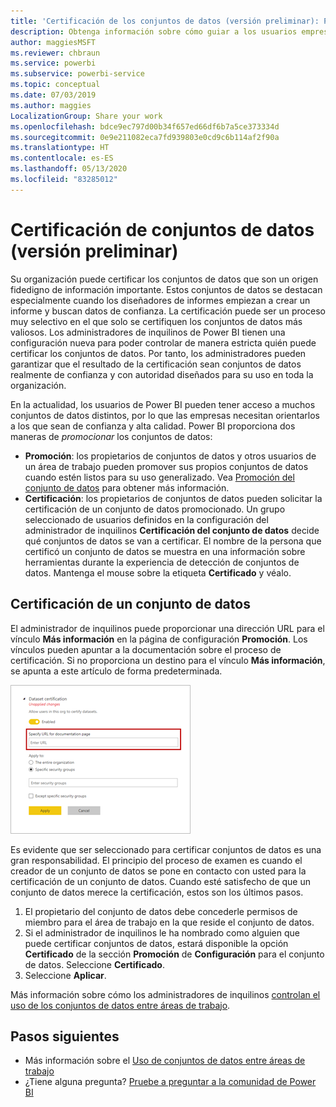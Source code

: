 ```yaml
---
title: 'Certificación de los conjuntos de datos (versión preliminar): Power BI'
description: Obtenga información sobre cómo guiar a los usuarios empresariales a conjuntos de datos de confianza y de alta calidad.
author: maggiesMSFT
ms.reviewer: chbraun
ms.service: powerbi
ms.subservice: powerbi-service
ms.topic: conceptual
ms.date: 07/03/2019
ms.author: maggies
LocalizationGroup: Share your work
ms.openlocfilehash: bdce9ec797d00b34f657ed66df6b7a5ce373334d
ms.sourcegitcommit: 0e9e211082eca7fd939803e0cd9c6b114af2f90a
ms.translationtype: HT
ms.contentlocale: es-ES
ms.lasthandoff: 05/13/2020
ms.locfileid: "83285012"
---
```

# <a name="certify-datasets-preview"></a>Certificación de conjuntos de datos (versión preliminar)

Su organización puede certificar los conjuntos de datos que son un origen fidedigno de información importante. Estos conjuntos de datos se destacan especialmente cuando los diseñadores de informes empiezan a crear un informe y buscan datos de confianza. La certificación puede ser un proceso muy selectivo en el que solo se certifiquen los conjuntos de datos más valiosos. Los administradores de inquilinos de Power BI tienen una configuración nueva para poder controlar de manera estricta quién puede certificar los conjuntos de datos. Por tanto, los administradores pueden garantizar que el resultado de la certificación sean conjuntos de datos realmente de confianza y con autoridad diseñados para su uso en toda la organización.

En la actualidad, los usuarios de Power BI pueden tener acceso a muchos conjuntos de datos distintos, por lo que las empresas necesitan orientarlos a los que sean de confianza y alta calidad. Power BI proporciona dos maneras de *promocionar* los conjuntos de datos:

- **Promoción**: los propietarios de conjuntos de datos y otros usuarios de un área de trabajo pueden promover sus propios conjuntos de datos cuando estén listos para su uso generalizado. Vea [Promoción del conjunto de datos](service-datasets-promote.md) para obtener más información. 
- **Certificación**: los propietarios de conjuntos de datos pueden solicitar la certificación de un conjunto de datos promocionado. Un grupo seleccionado de usuarios definidos en la configuración del administrador de inquilinos **Certificación del conjunto de datos** decide qué conjuntos de datos se van a certificar. El nombre de la persona que certificó un conjunto de datos se muestra en una información sobre herramientas durante la experiencia de detección de conjuntos de datos. Mantenga el mouse sobre la etiqueta **Certificado** y véalo.

## <a name="certify-a-dataset"></a>Certificación de un conjunto de datos

El administrador de inquilinos puede proporcionar una dirección URL para el vínculo **Más información** en la página de configuración **Promoción**.  Los vínculos pueden apuntar a la documentación sobre el proceso de certificación. Si no proporciona un destino para el vínculo **Más información**, se apunta a este artículo de forma predeterminada.

![Más información de la certificación del conjunto de datos](media/service-datasets-certify-promote/power-bi-dataset-learn-more-certification.png)

Es evidente que ser seleccionado para certificar conjuntos de datos es una gran responsabilidad. El principio del proceso de examen es cuando el creador de un conjunto de datos se pone en contacto con usted para la certificación de un conjunto de datos. Cuando esté satisfecho de que un conjunto de datos merece la certificación, estos son los últimos pasos.

1. El propietario del conjunto de datos debe concederle permisos de miembro para el área de trabajo en la que reside el conjunto de datos.
1. Si el administrador de inquilinos le ha nombrado como alguien que puede certificar conjuntos de datos, estará disponible la opción **Certificado** de la sección **Promoción** de **Configuración** para el conjunto de datos. Seleccione **Certificado**.
1. Seleccione **Aplicar**.

Más información sobre cómo los administradores de inquilinos [controlan el uso de los conjuntos de datos entre áreas de trabajo](service-datasets-admin-across-workspaces.md).

## <a name="next-steps"></a>Pasos siguientes

* Más información sobre el [Uso de conjuntos de datos entre áreas de trabajo](service-datasets-across-workspaces.md)
* ¿Tiene alguna pregunta? [Pruebe a preguntar a la comunidad de Power BI](https://community.powerbi.com/)

